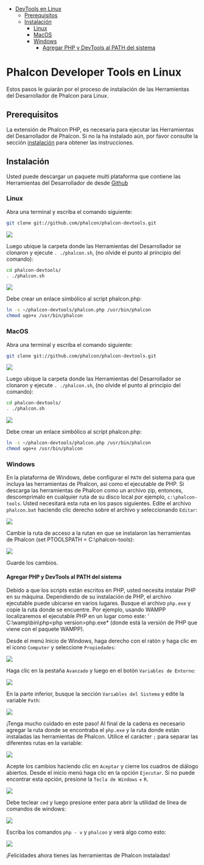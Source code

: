 <div class='article-menu'>
  <ul>
    <li>
      <a href="#overview">DevTools en Linux</a> 
      <ul>
        <li>
          <a href="#prerequisites">Prerequisitos</a>
        </li>
        <li>
          <a href="#installation">Instalación</a> 
          <ul>
            <li>
              <a href="#installation-linux">Linux</a>
            </li>
            <li>
              <a href="#installation-mac">MacOS</a>
            </li>
            <li>
              <a href="#installation-windows">Windows</a> 
              <ul>
                <li>
                  <a href="#installation-windows-system-path">Agregar PHP y DevTools al PATH del sistema</a>
                </li>
              </ul>
            </li>
          </ul>
        </li>
      </ul>
    </li>
  </ul>
</div>

<a name='overview'></a>

# Phalcon Developer Tools en Linux

Estos pasos le guiarán por el proceso de instalación de las Herramientas del Desarrollador de Phalcon para Linux.

<a name='prerequisites'></a>

## Prerequisitos

La extensión de Phalcon PHP, es necesaria para ejecutar las Herramientas del Desarrollador de Phalcon. Si no la ha instalado aún, por favor consulte la sección [instalación](/[[language]]/[[version]]//installation) para obtener las instrucciones.

<a name='installation'></a>

## Instalación

Usted puede descargar un paquete multi plataforma que contiene las Herramientas del Desarrollador de desde [Github](https://github.com/phalcon/phalcon-devtools)

<a name='installation-linux'></a>

### Linux

Abra una terminal y escriba el comando siguiente:

```bash
git clone git://github.com/phalcon/phalcon-devtools.git
```

![](/images/content/devtools-linux-1.png)

Luego ubique la carpeta donde las Herramientas del Desarrollador se clonaron y ejecute `. ./phalcon.sh`, (no olvide el punto al principio del comando):

```bash
cd phalcon-devtools/
. ./phalcon.sh
```

![](/images/content/devtools-linux-2.png)

Debe crear un enlace simbólico al script phalcon.php:

```bash
ln -s ~/phalcon-devtools/phalcon.php /usr/bin/phalcon
chmod ugo+x /usr/bin/phalcon
```

<a name='installation-mac'></a>

### MacOS

Abra una terminal y escriba el comando siguiente:

```bash
git clone git://github.com/phalcon/phalcon-devtools.git
```

![](/images/content/devtools-mac-1.png)

Luego ubique la carpeta donde las Herramientas del Desarrollador se clonaron y ejecute `. ./phalcon.sh`, (no olvide el punto al principio del comando):

```bash
cd phalcon-devtools/
. ./phalcon.sh
```

![](/images/content/devtools-mac-2.png)

Debe crear un enlace simbólico al script phalcon.php:

```bash
ln -s ~/phalcon-devtools/phalcon.php /usr/bin/phalcon
chmod ugo+x /usr/bin/phalcon
```

<a name='installation-windows'></a>

### Windows

En la plataforma de Windows, debe configurar el `PATH` del sistema para que incluya las herramientas de Phalcon, así como el ejecutable de PHP. Si descarga las herramientas de Phalcon como un archivo zip, entonces, descomprimalo en cualquier ruta de su disco local por ejemplo, `c:\phalcon-tools`. Usted necesitará esta ruta en los pasos siguientes. Edite el archivo `phalcon.bat` haciendo clic derecho sobre el archivo y seleccionando `Editar`:

![](/images/content/devtools-windows-1.png)

Cambie la ruta de acceso a la rutan en que se instalaron las herramientas de Phalcon (set PTOOLSPATH = C:\phalcon-tools\):

![](/images/content/devtools-windows-2.png)

Guarde los cambios.

<a name='installation-windows-system-path'></a>

#### Agregar PHP y DevTools al PATH del sistema

Debido a que los scripts están escritos en PHP, usted necesita instalar PHP en su máquina. Dependiendo de su instalación de PHP, el archivo ejecutable puede ubicarse en varios lugares. Busque el archivo `php.exe` y copie la ruta donde se encuentre. Por ejemplo, usando WAMPP localizaremos el ejecutable PHP en un lugar como este: ' C:\wamp\bin\php\<php version>php.exe* (donde <php version> está la versión de PHP que viene con el paquete WAMPP).

Desde el menú Inicio de Windows, haga derecho con el ratón y haga clic en el icono `Computer` y seleccione `Propiedades`:

![](/images/content/devtools-windows-3.png)

Haga clic en la pestaña `Avanzado` y luego en el botón `Variables de Entorno`:

![](/images/content/devtools-windows-4.png)

En la parte inferior, busque la sección `Variables del Sistema` y edite la variable `Path`:

![](/images/content/devtools-windows-5.png)

¡Tenga mucho cuidado en este paso! Al final de la cadena es necesario agregar la ruta donde se encontraba el `php.exe` y la ruta donde están instaladas las herramientas de Phalcon. Utilice el carácter `;` para separar las diferentes rutas en la variable:

![](/images/content/devtools-windows-6.png)

Acepte los cambios haciendo clic en `Aceptar` y cierre los cuadros de diálogo abiertos. Desde el inicio menú haga clic en la opción `Ejecutar`. Si no puede encontrar esta opción, presione la `Tecla de Windows` + `R`.

![](/images/content/devtools-windows-7.png)

Debe teclear `cmd` y luego presione enter para abrir la utilidad de línea de comandos de windows:

![](/images/content/devtools-windows-8.png)

Escriba los comandos `php - v` y `phalcon` y verá algo como esto:

![](/images/content/devtools-windows-9.png)

¡Felicidades ahora tienes las herramientas de Phalcon instaladas!